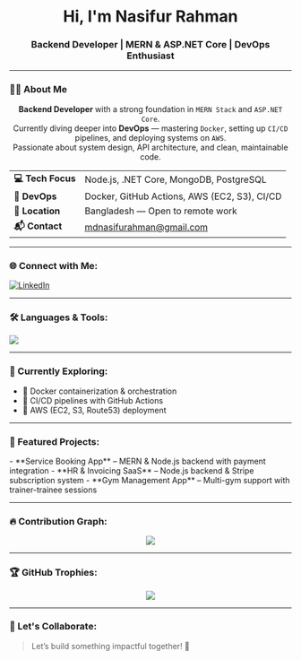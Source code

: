 <h1 align="center">
  Hi, I'm Nasifur Rahman
</h1>
<h3 align="center">Backend Developer | MERN & ASP.NET Core | DevOps Enthusiast</h3>

---

### 👨‍💻 About Me

<p align="center">
  <strong>Backend Developer</strong> with a strong foundation in <code>MERN Stack</code> and <code>ASP.NET Core</code>.<br/>
  Currently diving deeper into <strong>DevOps</strong> — mastering <code>Docker</code>, setting up <code>CI/CD</code> pipelines, and deploying systems on <code>AWS</code>.<br/>
  Passionate about system design, API architecture, and clean, maintainable code.
</p>

<table align="center">
  <tr>
    <td><strong>💻 Tech Focus</strong></td>
    <td>Node.js, .NET Core, MongoDB, PostgreSQL</td>
  </tr>
  <tr>
    <td><strong>🧰 DevOps</strong></td>
    <td>Docker, GitHub Actions, AWS (EC2, S3), CI/CD</td>
  </tr>
  <tr>
    <td><strong>📍 Location</strong></td>
    <td>Bangladesh — Open to remote work</td>
  </tr>
  <tr>
    <td><strong>📬 Contact</strong></td>
    <td><a href="mailto:mdnasifurahman@gmail.com">mdnasifurahman@gmail.com</a></td>
  </tr>
</table>

---

### 🌐 Connect with Me:
<p align="left">
  <a href="https://www.linkedin.com/in/nasifrhman/" target="_blank">
    <img src="https://img.shields.io/badge/LinkedIn-0A66C2?style=for-the-badge&logo=linkedin&logoColor=white" alt="LinkedIn"/>
  </a>
</p>

---

### 🛠️ Languages & Tools:
<p align="left">
  <img src="https://skillicons.dev/icons?i=dotnet,nodejs,nestjs,express,react,nextjs,ts,js,jquery,php,mongodb,postgres,mysql,firebase,tailwind,bootstrap,git,github,postman,docker,aws,vscode,bash" />
</p>

---

### 🧠 Currently Exploring:
- 🔹 Docker containerization & orchestration  
- 🔹 CI/CD pipelines with GitHub Actions  
- 🔹 AWS (EC2, S3, Route53) deployment  

---

### 🚀 Featured Projects:
<p align="left">
- **Service Booking App** – MERN & Node.js backend with payment integration  
- **HR & Invoicing SaaS** – Node.js backend & Stripe subscription system  
- **Gym Management App** – Multi-gym support with trainer-trainee sessions
</p>

---

### 🔥 Contribution Graph:
<p align="center">
  <img src="https://github-readme-activity-graph.vercel.app/graph?username=nasifrhman&theme=tokyo-night" />
</p>

---

### 🏆 GitHub Trophies:
<p align="center">
  <img src="https://github-profile-trophy.vercel.app/?username=nasifrhman&theme=tokyonight&column=7&margin-w=10&margin-h=10" />
</p>

---

### 🤝 Let's Collaborate:
> Let’s build something impactful together! 🚀
